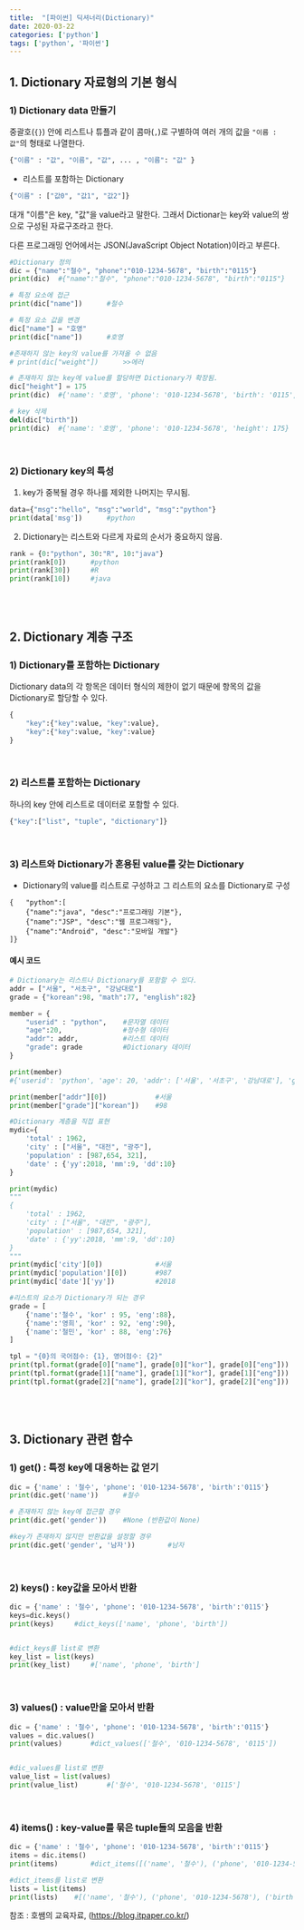 ```yaml
---
title:  "[파이썬] 딕셔너리(Dictionary)"
date: 2020-03-22
categories: ['python']
tags: ['python', '파이썬']
---
```

## 1. Dictionary 자료형의 기본 형식

### 1) Dictionary data 만들기
중괄호(`{}`) 안에 리스트나 튜플과 같이 콤마(`,`)로 구별하여 여러 개의 값을 `"이름 : 값"`의 형태로 나열한다.
```python
{"이름" : "값", "이름", "값", ... , "이름": "값" }
```

- 리스트를 포함하는 Dictionary
```python
{"이름" : ["값0", "값1", "값2"]}
```

대개 "이름"은 key, "값"을 value라고 말한다.
그래서 Dictionar는 key와 value의 쌍으로 구성된 자료구조라고 한다.

다른 프로그래밍 언어에서는 JSON(JavaScript Object Notation)이라고 부른다.

```python
#Dictionary 정의
dic = {"name":"철수", "phone":"010-1234-5678", "birth":"0115"}
print(dic)  #{"name":"철수", "phone":"010-1234-5678", "birth":"0115"}

# 특정 요소에 접근
print(dic["name"])      #철수

# 특정 요소 값을 변경
dic["name"] = "호영"    
print(dic["name"])      #호영

#존재하지 않는 key의 value를 가져올 수 없음
# print(dic["weight"])      >>에러

# 존재하지 않는 key에 value를 할당하면 Dictionary가 확장됨.
dic["height"] = 175
print(dic)  #{'name': '호영', 'phone': '010-1234-5678', 'birth': '0115', 'height': 175}

# key 삭제
del(dic["birth"])
print(dic)  #{'name': '호영', 'phone': '010-1234-5678', 'height': 175}
```

<br>

### 2) Dictionary key의 특성
1. key가 중복될 경우 하나를 제외한 나머지는 무시됨.
```python
data={"msg":"hello", "msg":"world", "msg":"python"}
print(data['msg'])      #python
```

2. Dictionary는 리스트와 다르게 자료의 순서가 중요하지 않음.
```python
rank = {0:"python", 30:"R", 10:"java"}
print(rank[0])      #python
print(rank[30])     #R
print(rank[10])     #java
```

<br><br>

## 2. Dictionary 계층 구조

### 1) Dictionary를 포함하는 Dictionary
Dictionary data의 각 항목은 데이터 형식의 제한이 없기 때문에 항목의 값을 Dictionary로 할당할 수 있다.
```python
{
    "key":{"key":value, "key":value},
    "key":{"key":value, "key":value}
}
```
<br>

### 2) 리스트를 포함하는 Dictionary

하나의 key 안에 리스트로 데이터로 포함할 수 있다.
```python
{"key":["list", "tuple", "dictionary"]}
```

<br>

### 3) 리스트와 Dictionary가 혼용된 value를 갖는 Dictionary

- Dictionary의 value를 리스트로 구성하고 그 리스트의 요소를 Dictionary로 구성
```
{   "python":[
    {"name":"java", "desc":"프로그래밍 기본"},
    {"name":"JSP", "desc":"웹 프로그래밍"},
    {"name":"Android", "desc":"모바일 개발"}
]}
```

#### 예시 코드
```python
# Dictionary는 리스트나 Dictionary를 포함할 수 있다.
addr = ["서울", "서초구", "강남대로"]
grade = {"korean":98, "math":77, "english":82}

member = {
    "userid" : "python",    #문자열 데이터
    "age":20,               #정수형 데이터
    "addr": addr,           #리스트 데이터
    "grade": grade          #Dictionary 데이터
}

print(member)
#{'userid': 'python', 'age': 20, 'addr': ['서울', '서초구', '강남대로'], 'grade': {'korean': 98, 'math': 77, 'english': 82}}

print(member["addr"][0])            #서울
print(member["grade"]["korean"])    #98

#Dictionary 계층을 직접 표현
mydic={
    'total' : 1962,
    'city' : ["서울", "대전", "광주"],
    'population' : [987,654, 321],
    'date' : {'yy':2018, 'mm':9, 'dd':10}
}

print(mydic)
"""
{
    'total' : 1962,
    'city' : ["서울", "대전", "광주"],
    'population' : [987,654, 321],
    'date' : {'yy':2018, 'mm':9, 'dd':10}
}
"""
print(mydic['city'][0])             #서울
print(mydic['population'][0])       #987
print(mydic['date']['yy'])          #2018

#리스트의 요소가 Dictionary가 되는 경우
grade = [
    {'name':'철수', 'kor' : 95, 'eng':88},
    {'name':'영희', 'kor' : 92, 'eng':90},
    {'name':'철민', 'kor' : 88, 'eng':76}
]

tpl = "{0}의 국어점수: {1}, 영어점수: {2}"
print(tpl.format(grade[0]["name"], grade[0]["kor"], grade[0]["eng"]))  #철수의 국어점수: 95, 영어점수: 88
print(tpl.format(grade[1]["name"], grade[1]["kor"], grade[1]["eng"]))  #영희의 국어점수: 92, 영어점수: 90
print(tpl.format(grade[2]["name"], grade[2]["kor"], grade[2]["eng"]))  #철민의 국어점수: 88, 영어점수: 76
```

<br><br>

## 3. Dictionary 관련 함수
### 1) get() : 특정 key에 대응하는 값 얻기
```python
dic = {'name' : '철수', 'phone': '010-1234-5678', 'birth':'0115'}
print(dic.get('name'))      #철수

# 존재하지 않는 key에 접근할 경우
print(dic.get('gender'))    #None (반환값이 None)

#key가 존재하지 않지만 반환값을 설정할 경우
print(dic.get('gender', '남자'))        #남자
```
<br>

### 2) keys() : key값을 모아서 반환
```python
dic = {'name' : '철수', 'phone': '010-1234-5678', 'birth':'0115'}
keys=dic.keys()
print(keys)     #dict_keys(['name', 'phone', 'birth'])


#dict_keys를 list로 변환
key_list = list(keys)
print(key_list)     #['name', 'phone', 'birth']
```
<br>

### 3) values() : value만을 모아서 반환
```python
dic = {'name' : '철수', 'phone': '010-1234-5678', 'birth':'0115'}
values = dic.values()
print(values)       #dict_values(['철수', '010-1234-5678', '0115'])


#dic_values를 list로 변환
value_list = list(values)
print(value_list)       #['철수', '010-1234-5678', '0115']
```
<br>

### 4) items() : key-value를 묶은 tuple들의 모음을 반환
```python
dic = {'name' : '철수', 'phone': '010-1234-5678', 'birth':'0115'}
items = dic.items()
print(items)        #dict_items([('name', '철수'), ('phone', '010-1234-5678'), ('birth', '0115')])

#dict_items를 list로 변환
lists = list(items)
print(lists)    #[('name', '철수'), ('phone', '010-1234-5678'), ('birth', '0115')]
```

참조 : 호쌤의 교육자료, (<https://blog.itpaper.co.kr/>)